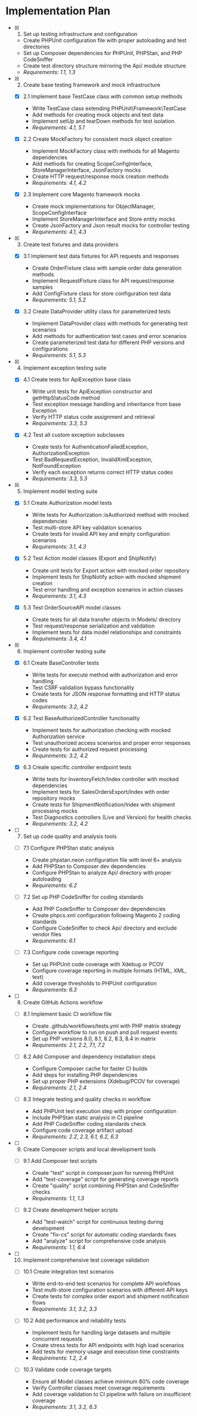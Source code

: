 # Implementation Plan

- [x] 1. Set up testing infrastructure and configuration
  - Create PHPUnit configuration file with proper autoloading and test directories
  - Set up Composer dependencies for PHPUnit, PHPStan, and PHP CodeSniffer
  - Create test directory structure mirroring the Api/ module structure
  - _Requirements: 1.1, 1.3_

- [x] 2. Create base testing framework and mock infrastructure
  - [x] 2.1 Implement base TestCase class with common setup methods
    - Write TestCase class extending PHPUnit\Framework\TestCase
    - Add methods for creating mock objects and test data
    - Implement setUp and tearDown methods for test isolation
    - _Requirements: 4.1, 5.1_

  - [x] 2.2 Create MockFactory for consistent mock object creation
    - Implement MockFactory class with methods for all Magento dependencies
    - Add methods for creating ScopeConfigInterface, StoreManagerInterface, JsonFactory mocks
    - Create HTTP request/response mock creation methods
    - _Requirements: 4.1, 4.2_

  - [x] 2.3 Implement core Magento framework mocks
    - Create mock implementations for ObjectManager, ScopeConfigInterface
    - Implement StoreManagerInterface and Store entity mocks
    - Create JsonFactory and Json result mocks for controller testing
    - _Requirements: 4.1, 4.3_

- [x] 3. Create test fixtures and data providers
  - [x] 3.1 Implement test data fixtures for API requests and responses
    - Create OrderFixture class with sample order data generation methods
    - Implement RequestFixture class for API request/response samples
    - Add ConfigFixture class for store configuration test data
    - _Requirements: 5.1, 5.2_

  - [x] 3.2 Create DataProvider utility class for parameterized tests
    - Implement DataProvider class with methods for generating test scenarios
    - Add methods for authentication test cases and error scenarios
    - Create parameterized test data for different PHP versions and configurations
    - _Requirements: 5.1, 5.3_

- [x] 4. Implement exception testing suite
  - [x] 4.1 Create tests for ApiException base class
    - Write unit tests for ApiException constructor and getHttpStatusCode method
    - Test exception message handling and inheritance from base Exception
    - Verify HTTP status code assignment and retrieval
    - _Requirements: 3.3, 5.3_

  - [x] 4.2 Test all custom exception subclasses
    - Create tests for AuthenticationFailedException, AuthorizationException
    - Test BadRequestException, InvalidXmlException, NotFoundException
    - Verify each exception returns correct HTTP status codes
    - _Requirements: 3.3, 5.3_

- [x] 5. Implement model testing suite
  - [x] 5.1 Create Authorization model tests
    - Write tests for Authorization::isAuthorized method with mocked dependencies
    - Test multi-store API key validation scenarios
    - Create tests for invalid API key and empty configuration scenarios
    - _Requirements: 3.1, 4.3_

  - [x] 5.2 Test Action model classes (Export and ShipNotify)
    - Create unit tests for Export action with mocked order repository
    - Implement tests for ShipNotify action with mocked shipment creation
    - Test error handling and exception scenarios in action classes
    - _Requirements: 3.1, 4.3_

  - [x] 5.3 Test OrderSourceAPI model classes
    - Create tests for all data transfer objects in Models/ directory
    - Test request/response serialization and validation
    - Implement tests for data model relationships and constraints
    - _Requirements: 3.4, 4.1_

- [x] 6. Implement controller testing suite
  - [x] 6.1 Create BaseController tests
    - Write tests for execute method with authorization and error handling
    - Test CSRF validation bypass functionality
    - Create tests for JSON response formatting and HTTP status codes
    - _Requirements: 3.2, 4.2_

  - [x] 6.2 Test BaseAuthorizedController functionality
    - Implement tests for authorization checking with mocked Authorization service
    - Test unauthorized access scenarios and proper error responses
    - Create tests for authorized request processing
    - _Requirements: 3.2, 4.2_

  - [x] 6.3 Create specific controller endpoint tests
    - Write tests for InventoryFetch/Index controller with mocked dependencies
    - Implement tests for SalesOrdersExport/Index with order repository mocks
    - Create tests for ShipmentNotification/Index with shipment processing mocks
    - Test Diagnostics controllers (Live and Version) for health checks
    - _Requirements: 3.2, 4.2_

- [ ] 7. Set up code quality and analysis tools
  - [ ] 7.1 Configure PHPStan static analysis
    - Create phpstan.neon configuration file with level 6+ analysis
    - Add PHPStan to Composer dev dependencies
    - Configure PHPStan to analyze Api/ directory with proper autoloading
    - _Requirements: 6.2_

  - [ ] 7.2 Set up PHP CodeSniffer for coding standards
    - Add PHP CodeSniffer to Composer dev dependencies
    - Create phpcs.xml configuration following Magento 2 coding standards
    - Configure CodeSniffer to check Api/ directory and exclude vendor files
    - _Requirements: 6.1_

  - [ ] 7.3 Configure code coverage reporting
    - Set up PHPUnit code coverage with Xdebug or PCOV
    - Configure coverage reporting in multiple formats (HTML, XML, text)
    - Add coverage thresholds to PHPUnit configuration
    - _Requirements: 6.3_

- [ ] 8. Create GitHub Actions workflow
  - [ ] 8.1 Implement basic CI workflow file
    - Create .github/workflows/tests.yml with PHP matrix strategy
    - Configure workflow to run on push and pull request events
    - Set up PHP versions 8.0, 8.1, 8.2, 8.3, 8.4 in matrix
    - _Requirements: 2.1, 2.2, 7.1, 7.2_

  - [ ] 8.2 Add Composer and dependency installation steps
    - Configure Composer cache for faster CI builds
    - Add steps for installing PHP dependencies
    - Set up proper PHP extensions (Xdebug/PCOV for coverage)
    - _Requirements: 2.1, 2.4_

  - [ ] 8.3 Integrate testing and quality checks in workflow
    - Add PHPUnit test execution step with proper configuration
    - Include PHPStan static analysis in CI pipeline
    - Add PHP CodeSniffer coding standards check
    - Configure code coverage artifact upload
    - _Requirements: 2.2, 2.3, 6.1, 6.2, 6.3_

- [ ] 9. Create Composer scripts and local development tools
  - [ ] 9.1 Add Composer test scripts
    - Create "test" script in composer.json for running PHPUnit
    - Add "test-coverage" script for generating coverage reports
    - Create "quality" script combining PHPStan and CodeSniffer checks
    - _Requirements: 1.1, 1.3_

  - [ ] 9.2 Create development helper scripts
    - Add "test-watch" script for continuous testing during development
    - Create "fix-cs" script for automatic coding standards fixes
    - Add "analyze" script for comprehensive code analysis
    - _Requirements: 1.1, 6.4_

- [ ] 10. Implement comprehensive test coverage validation
  - [ ] 10.1 Create integration test scenarios
    - Write end-to-end test scenarios for complete API workflows
    - Test multi-store configuration scenarios with different API keys
    - Create tests for complex order export and shipment notification flows
    - _Requirements: 3.1, 3.2, 3.3_

  - [ ] 10.2 Add performance and reliability tests
    - Implement tests for handling large datasets and multiple concurrent requests
    - Create stress tests for API endpoints with high load scenarios
    - Add tests for memory usage and execution time constraints
    - _Requirements: 1.2, 2.4_

  - [ ] 10.3 Validate code coverage targets
    - Ensure all Model classes achieve minimum 80% code coverage
    - Verify Controller classes meet coverage requirements
    - Add coverage validation to CI pipeline with failure on insufficient coverage
    - _Requirements: 3.1, 3.2, 6.3_
